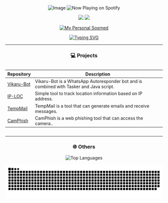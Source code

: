 <meta name="viewport" content="width=device-width, initial-scale=1.0">

<div align="center">
  <img alt="Image" style="max-width: 100%; height: auto;" src="https://files.catbox.moe/8mvnpf.jpg"

<a href="https://open.spotify.com/playlist/5iPjgCLzMr8r5VYmUOV6tp?si=o7CcYcPUTEuQ6meL3ULv7A&pi=Z9k4J5XKQYuHV">
  <img style="max-width: 100%; height: auto;" src="https://spotify-github-profile.kittinanx.com/api/view?uid=31jlxsrwpbteh2m34d5pacfgihfa&cover_image=true&theme=novatorem&show_offline=false&background_color=121212&interchange=true&bar_color=53b14f&bar_color_cover=true" alt="Now Playing on Spotify"></a>

<p align="center">
  <img src="https://img.shields.io/github/followers/dcodemaxz?style=social" />
  <img src="https://img.shields.io/github/stars/dcodemaxz?style=social" /></p>
  
<p align="center">
  <a href="https://linktr.ee/dcodemaxz">
  <img alt="My Personal Sosmed" style="max-width: 100%; height: auto;" src="https://komarev.com/ghpvc/?username=dcodemaxz&label=Tap%20Here%20|%20Profile%20View&message=Sosmed&color=20883D&style=flat&logo=amp&logoColor=ffffff&labelColor=334155" /></a></p>
  
<a href="https://git.io/typing-svg"><img style="max-width: 100%; height: auto;" src="https://readme-typing-svg.demolab.com?font=Fira+Code&duration=1000&pause=1000&color=0095BB&center=true&width=435&lines=Eating+%F0%9F%8D%9B;Working+%F0%9F%92%BC;Learning+%F0%9F%93%9A;Gaming+%F0%9F%8E%AE;Coding+%F0%9F%91%A8%F0%9F%8F%BB%E2%80%8D%F0%9F%92%BB;Sleeping+%F0%9F%98%B4" alt="Typing SVG" /></a>

---

<h3 id="projects">💻 Projects</h3>
<div style="overflow-x: auto;">
  <table style="width: 100%; border-collapse: collapse;">
    <thead>
      <tr>
        <th>Repository</th>
        <th>Description</th>
      </tr>
    </thead>
    <tbody>
      <tr>
        <td><a href="https://github.com/dcodemaxz/vikaru-menu">Vikaru-Bot</a></td>
        <td>Vikaru-Bot is a WhatsApp Autoresponder bot and is combined with Tasker and Java script.</td>
      </tr>
      <tr>
        <td><a href="https://github.com/dcodemaxz/IP-LOC">IP-LOC</a></td>
        <td>Simple tool to track location information based on IP address.</td>
      </tr>
      <tr>
        <td><a href="https://github.com/dcodemaxz/TempMail">TempMail</a></td>
        <td>TempMail is a tool that can generate emails and receive messages.</td>
      </tr>
      <tr>
        <td><a href="https://github.com/dcodemaxz/CamPhish">CamPhish</a></td>
        <td>CamPhish is a web phishing tool that can access the camera..</td>
      </tr>
    </tbody>
  </table>
</div>

---

<h3>🌐 Others</h3>

<p align="center">
  <img style="max-width: 100%; height: auto;" src="https://github-readme-stats.vercel.app/api/top-langs/?username=dcodemaxz&layout=compact&theme=tokyonight" width="400px" alt="Top Languages" /></p>

<picture>
  <source
    media="(prefers-color-scheme: dark)"
    srcset="https://raw.githubusercontent.com/platane/snk/output/github-contribution-grid-snake-dark.svg" />
  <source
    media="(prefers-color-scheme: light)"
    srcset="https://raw.githubusercontent.com/platane/snk/output/github-contribution-grid-snake.svg" />
  <img
    alt="github contribution grid snake animation"
    style="max-width: 100%; height: auto;"
    src="https://raw.githubusercontent.com/platane/snk/output/github-contribution-grid-snake.svg" />
</picture>

</div>
